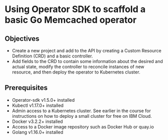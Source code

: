 #  Using Operator SDK to scaffold a basic Go Memcached operator

## Objectives
 - Create a new project and add to the API by creating a Custom Resource Definition (CRD) and a basic controller.
 - Add fields to the CRD to contain some information about the desired and actual state, modify the controller to reconcile instances of new resource, and then deploy the operator to Kubernetes cluster.

## Prerequisites
- Operator-sdk v1.5.0+ installed
- Kubectl v1.17.0+ installed
- Admin access to a Kubernetes cluster. See earlier in the course for instructions on how to deploy a small cluster for free on IBM Cloud.
- Docker v3.2.2+ installed
- Access to a Docker image repository such as Docker Hub or quay.io
- Golang v1.16.0+ installed
